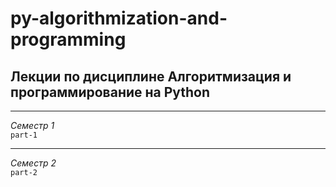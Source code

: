 # py-algorithmization-and-programming
## Лекции по дисциплине Алгоритмизация и программирование на Python

---

_Семестр 1_  
`part-1`

---  

_Семестр 2_  
`part-2`
